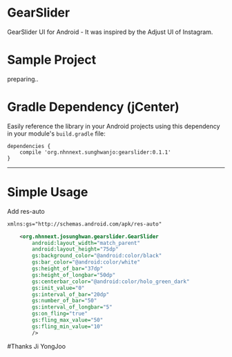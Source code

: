 # GearSlider
GearSlider UI for Android - It was inspired by the Adjust UI of Instagram.

# Sample Project
preparing..

# Gradle Dependency (jCenter)

Easily reference the library in your Android projects using this dependency in your module's `build.gradle` file:

```Gradle
dependencies {
    compile 'org.nhnnext.sunghwanjo:gearslider:0.1.1'
}
```

---

# Simple Usage

Add res-auto
```xml
xmlns:gs="http://schemas.android.com/apk/res-auto"
```

```xml
    <org.nhnnext.josunghwan.gearslider.GearSlider
        android:layout_width="match_parent"
        android:layout_height="75dp"
        gs:background_color="@android:color/black"
        gs:bar_color="@android:color/white"
        gs:height_of_bar="37dp"
        gs:height_of_longbar="50dp"
        gs:centerbar_color="@android:color/holo_green_dark"
        gs:init_value="0"
        gs:interval_of_bar="20dp"
        gs:number_of_bar="50"
        gs:interval_of_longbar="5"
        gs:on_fling="true"
        gs:fling_max_value="50"
        gs:fling_min_value="10"
        />
```

#Thanks
Ji YongJoo
